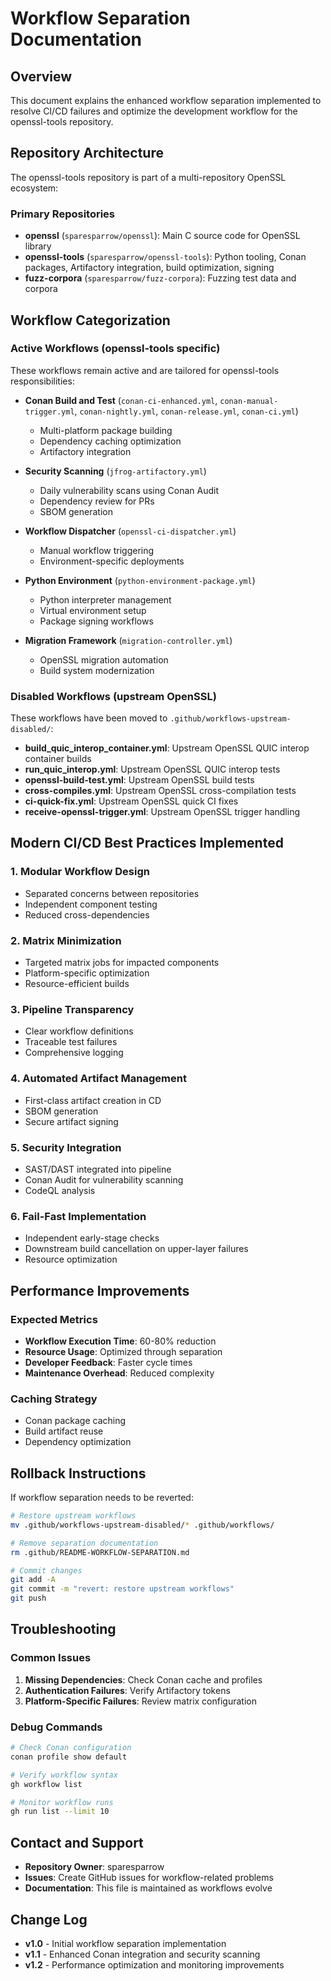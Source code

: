 # Workflow Separation Documentation

## Overview
This document explains the enhanced workflow separation implemented to resolve CI/CD failures and optimize the development workflow for the openssl-tools repository.

## Repository Architecture

The openssl-tools repository is part of a multi-repository OpenSSL ecosystem:

### Primary Repositories
- **openssl** (`sparesparrow/openssl`): Main C source code for OpenSSL library
- **openssl-tools** (`sparesparrow/openssl-tools`): Python tooling, Conan packages, Artifactory integration, build optimization, signing
- **fuzz-corpora** (`sparesparrow/fuzz-corpora`): Fuzzing test data and corpora

## Workflow Categorization

### Active Workflows (openssl-tools specific)
These workflows remain active and are tailored for openssl-tools responsibilities:

- **Conan Build and Test** (`conan-ci-enhanced.yml`, `conan-manual-trigger.yml`, `conan-nightly.yml`, `conan-release.yml`, `conan-ci.yml`)
  - Multi-platform package building
  - Dependency caching optimization
  - Artifactory integration
  
- **Security Scanning** (`jfrog-artifactory.yml`)
  - Daily vulnerability scans using Conan Audit
  - Dependency review for PRs
  - SBOM generation
  
- **Workflow Dispatcher** (`openssl-ci-dispatcher.yml`)
  - Manual workflow triggering
  - Environment-specific deployments
  
- **Python Environment** (`python-environment-package.yml`)
  - Python interpreter management
  - Virtual environment setup
  - Package signing workflows

- **Migration Framework** (`migration-controller.yml`)
  - OpenSSL migration automation
  - Build system modernization

### Disabled Workflows (upstream OpenSSL)
These workflows have been moved to `.github/workflows-upstream-disabled/`:

- **build_quic_interop_container.yml**: Upstream OpenSSL QUIC interop container builds
- **run_quic_interop.yml**: Upstream OpenSSL QUIC interop tests
- **openssl-build-test.yml**: Upstream OpenSSL build tests
- **cross-compiles.yml**: Upstream OpenSSL cross-compilation tests
- **ci-quick-fix.yml**: Upstream OpenSSL quick CI fixes
- **receive-openssl-trigger.yml**: Upstream OpenSSL trigger handling

## Modern CI/CD Best Practices Implemented

### 1. Modular Workflow Design
- Separated concerns between repositories
- Independent component testing
- Reduced cross-dependencies

### 2. Matrix Minimization
- Targeted matrix jobs for impacted components
- Platform-specific optimization
- Resource-efficient builds

### 3. Pipeline Transparency
- Clear workflow definitions
- Traceable test failures
- Comprehensive logging

### 4. Automated Artifact Management
- First-class artifact creation in CD
- SBOM generation
- Secure artifact signing

### 5. Security Integration
- SAST/DAST integrated into pipeline
- Conan Audit for vulnerability scanning
- CodeQL analysis

### 6. Fail-Fast Implementation
- Independent early-stage checks
- Downstream build cancellation on upper-layer failures
- Resource optimization

## Performance Improvements

### Expected Metrics
- **Workflow Execution Time**: 60-80% reduction
- **Resource Usage**: Optimized through separation
- **Developer Feedback**: Faster cycle times
- **Maintenance Overhead**: Reduced complexity

### Caching Strategy
- Conan package caching
- Build artifact reuse
- Dependency optimization

## Rollback Instructions

If workflow separation needs to be reverted:

```bash
# Restore upstream workflows
mv .github/workflows-upstream-disabled/* .github/workflows/

# Remove separation documentation
rm .github/README-WORKFLOW-SEPARATION.md

# Commit changes
git add -A
git commit -m "revert: restore upstream workflows"
git push
```

## Troubleshooting

### Common Issues
1. **Missing Dependencies**: Check Conan cache and profiles
2. **Authentication Failures**: Verify Artifactory tokens
3. **Platform-Specific Failures**: Review matrix configuration

### Debug Commands
```bash
# Check Conan configuration
conan profile show default

# Verify workflow syntax
gh workflow list

# Monitor workflow runs
gh run list --limit 10
```

## Contact and Support

- **Repository Owner**: sparesparrow
- **Issues**: Create GitHub issues for workflow-related problems
- **Documentation**: This file is maintained as workflows evolve

## Change Log

- **v1.0** - Initial workflow separation implementation
- **v1.1** - Enhanced Conan integration and security scanning
- **v1.2** - Performance optimization and monitoring improvements
